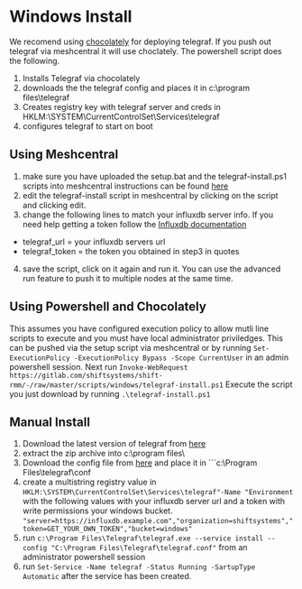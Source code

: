 # Windows Install
We recomend using [chocolately](https://chocolatey.org) for deploying telegraf.
If you push out telegraf via meshcentral it will use choclately.
The powershell script does the following. 
1. Installs Telegraf via chocolately
2. downloads the the telegraf config and places it in c:\program files\telegraf
3. Creates registry key with telegraf server and creds in HKLM:\SYSTEM\CurrentControlSet\Services\telegraf
4. configures telegraf to start on boot 

## Using Meshcentral
1. make sure you have uploaded the setup.bat and the telegraf-install.ps1 scripts into meshcentral instructions can be found [here](../Meshcentral/enable-scripts.md)
2. edit the telegraf-install script in meshcentral by clicking on the script and clicking edit.
3. change the following lines to match your influxdb server info. If you need help getting a token follow the [Influxdb documentation](https://docs.influxdata.com/influxdb/cloud/security/tokens/create-token/)
  * telegraf_url = your influxdb servers url
  * telegraf_token = the token you obtained in step3 in quotes
4. save the script, click on it again and run it. You can use the advanced run feature to push it to multiple nodes at the same time. 
 
## Using Powershell and Chocolately 
This assumes you have configured execution policy to allow mutli line scripts to execute and you must have local administrator priviledges. This can be pushed via the setup script via meshcentral or by running ```Set-ExecutionPolicy -ExecutionPolicy Bypass -Scope CurrentUser``` in an admin powershell session.
Next run ```Invoke-WebRequest https://gitlab.com/shiftsystems/shift-rmm/-/raw/master/scripts/windows/telegraf-install.ps1```
Execute the script you just download by running ```.\telegraf-install.ps1```

## Manual Install
1. Download the latest version of telegraf from [here]()
2. extract the zip archive into c:\program files\
3. Download the config file from [here](https://gitlab.com/shiftsystems/shift-rmm/-/raw/master/telegraf-configs/windows/telegraf.conf) and place it in ```c:\Program Files\telegraf\conf
4. create a multistring registry value in ```HKLM:\SYSTEM\CurrentControlSet\Services\telegraf"-Name "Environment``` with the following values with your influxdb server url and a token with write permissions your windows bucket. ```"server=https://influxdb.example.com","organization=shiftsystems","token=GET_YOUR_OWN_TOKEN","bucket=windows"```
5. run ```c:\Program Files\Telegraf\telegraf.exe --service install --config "C:\Program Files\Telegraf\telegraf.conf"``` from an administrator powershell session
6. run ```Set-Service -Name telegraf -Status Running -SartupType Automatic``` after the service has been created.

